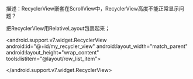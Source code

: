 描述：RecyclerView嵌套在ScrollView中，RecyclerView高度不能正常显示问题？

把RecyclerView用RelativeLayout包裹起来；

<!-- DEV NOTE: Outer wrapper relative layout is added intentionally to address issue
that only happens on Marshmallow & Nougat devices (API 23 & 24).
On marshmallow API 23, the "RecyclerView" `layout_height="wrap_content"` does NOT
occupy the height of all the elements added to it via adapter. The result is cut out
items that is outside of device viewport when it loads initially.
Wrapping "RecyclerView" with "RelativeLayout" fixes the issue on Marshmallow devices.
-->

<RelativeLayout
android:layout_width="match_parent"
android:layout_height="wrap_content"
android:descendantFocusability="blocksDescendants">

<android.support.v7.widget.RecyclerView
android:id="@+id/my_recycler_view"
android:layout_width="match_parent"
android:layout_height="wrap_content"
tools:listitem="@layout/row_list_item">

</android.support.v7.widget.RecyclerView>

</RelativeLayout>



